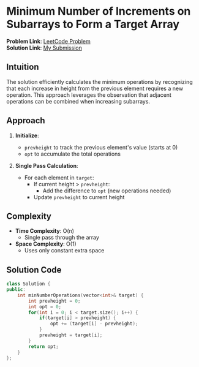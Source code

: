 # Minimum Number of Increments on Subarrays to Form a Target Array

**Problem Link**: [LeetCode Problem](https://leetcode.com/problems/minimum-number-of-increments-on-subarrays-to-form-a-target-array/)  
**Solution Link**: [My Submission](https://leetcode.com/problems/minimum-number-of-increments-on-subarrays-to-form-a-target-array/submissions/1626323229)

## Intuition
The solution efficiently calculates the minimum operations by recognizing that each increase in height from the previous element requires a new operation. This approach leverages the observation that adjacent operations can be combined when increasing subarrays.

## Approach
1. **Initialize**:
   - `prevheight` to track the previous element's value (starts at 0)
   - `opt` to accumulate the total operations

2. **Single Pass Calculation**:
   - For each element in `target`:
     - If current height > `prevheight`:
       - Add the difference to `opt` (new operations needed)
     - Update `prevheight` to current height

## Complexity
- **Time Complexity**: O(n)  
  - Single pass through the array
- **Space Complexity**: O(1)  
  - Uses only constant extra space

## Solution Code
```cpp
class Solution {
public:
    int minNumberOperations(vector<int>& target) {
        int prevheight = 0;
        int opt = 0;
        for(int i = 0; i < target.size(); i++) {
            if(target[i] > prevheight) {
                opt += (target[i] - prevheight);
            }
            prevheight = target[i];
        }
        return opt;
    }
};
